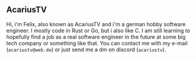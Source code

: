 ## AcariusTV
Hi, i'm Felix, also known as AcariusTV and i'm a german hobby software engineer. I mostly code in Rust or Go, but i also like C. I am still learning to hopefully find a job as a real software engineer in the future at some big tech company or something like that. You can contact me with my e-mail (`acariustv@web.de`) or just send me a dm on discord (`acariustv`).
